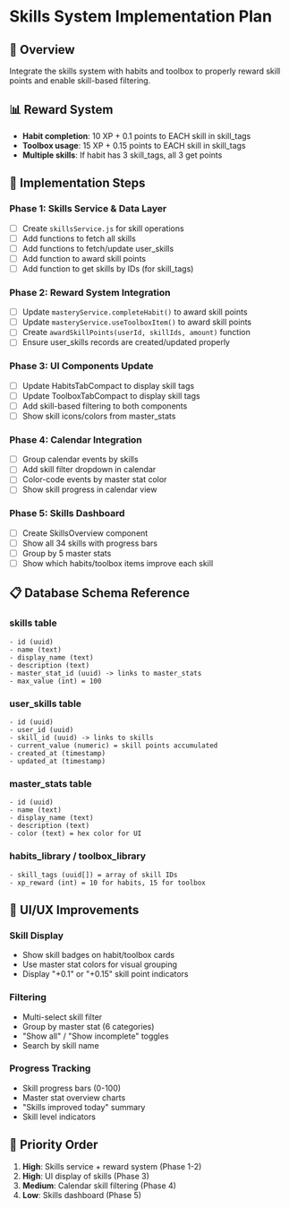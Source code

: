 # Skills System Implementation Plan

## 🎯 Overview
Integrate the skills system with habits and toolbox to properly reward skill points and enable skill-based filtering.

## 📊 Reward System
- **Habit completion**: 10 XP + 0.1 points to EACH skill in skill_tags
- **Toolbox usage**: 15 XP + 0.15 points to EACH skill in skill_tags
- **Multiple skills**: If habit has 3 skill_tags, all 3 get points

## 🔧 Implementation Steps

### Phase 1: Skills Service & Data Layer
- [ ] Create `skillsService.js` for skill operations
- [ ] Add functions to fetch all skills
- [ ] Add functions to fetch/update user_skills
- [ ] Add function to award skill points
- [ ] Add function to get skills by IDs (for skill_tags)

### Phase 2: Reward System Integration
- [ ] Update `masteryService.completeHabit()` to award skill points
- [ ] Update `masteryService.useToolboxItem()` to award skill points
- [ ] Create `awardSkillPoints(userId, skillIds, amount)` function
- [ ] Ensure user_skills records are created/updated properly

### Phase 3: UI Components Update
- [ ] Update HabitsTabCompact to display skill tags
- [ ] Update ToolboxTabCompact to display skill tags  
- [ ] Add skill-based filtering to both components
- [ ] Show skill icons/colors from master_stats

### Phase 4: Calendar Integration
- [ ] Group calendar events by skills
- [ ] Add skill filter dropdown in calendar
- [ ] Color-code events by master stat color
- [ ] Show skill progress in calendar view

### Phase 5: Skills Dashboard
- [ ] Create SkillsOverview component
- [ ] Show all 34 skills with progress bars
- [ ] Group by 5 master stats
- [ ] Show which habits/toolbox items improve each skill

## 📋 Database Schema Reference

### skills table
```
- id (uuid)
- name (text)
- display_name (text)
- description (text)
- master_stat_id (uuid) -> links to master_stats
- max_value (int) = 100
```

### user_skills table
```
- id (uuid)
- user_id (uuid)
- skill_id (uuid) -> links to skills
- current_value (numeric) = skill points accumulated
- created_at (timestamp)
- updated_at (timestamp)
```

### master_stats table
```
- id (uuid)
- name (text)
- display_name (text)
- description (text)
- color (text) = hex color for UI
```

### habits_library / toolbox_library
```
- skill_tags (uuid[]) = array of skill IDs
- xp_reward (int) = 10 for habits, 15 for toolbox
```

## 🎨 UI/UX Improvements

### Skill Display
- Show skill badges on habit/toolbox cards
- Use master stat colors for visual grouping
- Display "+0.1" or "+0.15" skill point indicators

### Filtering
- Multi-select skill filter
- Group by master stat (6 categories)
- "Show all" / "Show incomplete" toggles
- Search by skill name

### Progress Tracking
- Skill progress bars (0-100)
- Master stat overview charts
- "Skills improved today" summary
- Skill level indicators

## 🚀 Priority Order
1. **High**: Skills service + reward system (Phase 1-2)
2. **High**: UI display of skills (Phase 3)
3. **Medium**: Calendar skill filtering (Phase 4)
4. **Low**: Skills dashboard (Phase 5)

